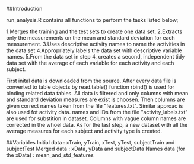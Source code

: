 ##Introduction

run_analysis.R contains all functions to perform the tasks listed below;

1.Merges the training and the test sets to create one data set.
2.Extracts only the measurements on the mean and standard deviation for each measurement.
3.Uses descriptive activity names to name the activities in the data set
4.Appropriately labels the data set with descriptive variable names.
5.From the data set in step 4, creates a second, independent tidy data set with the average of each variable for each activity and each subject.

First inital data is downloaded from the source.
After every data file is converted to table objects by read.table() function
rbind() is used for binding related data tables.
All data is filtered and only columns with mean and standard deviation measures are exist is choosen. Then columns are given correct names taken from the file "features.txt".
Similar approac is also used fot activity data. names and IDs from the file "activity_labels.txt" are used for substition in dataset.
Columns with vague column names are corrected in the whoel data.
As for the last step, a new dataset with all the average measures for each subject and activity type is created.



##Variables
Initial data : xTrain, yTrain, xTest, yTest, subjectTrain and subjectTest 
Merged data  : xData, yData and subjectData 
Names data (for the xData) : mean_and_std_features
